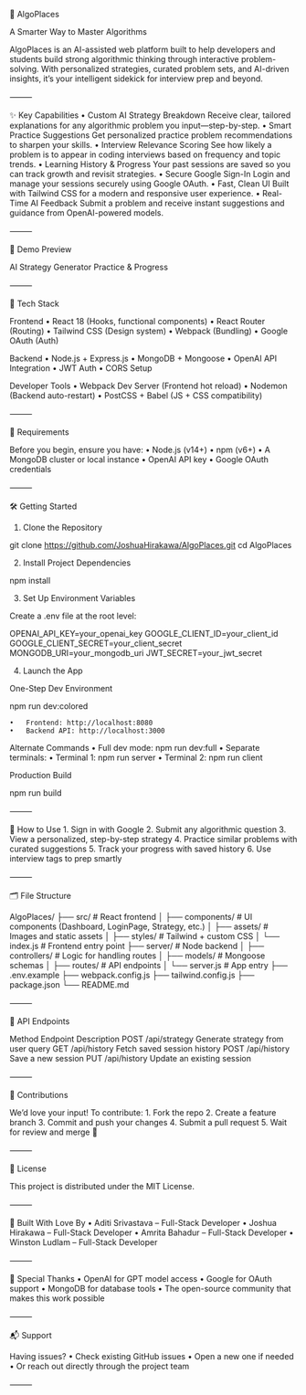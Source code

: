 🧠 AlgoPlaces

A Smarter Way to Master Algorithms

AlgoPlaces is an AI-assisted web platform built to help developers and students build strong algorithmic thinking through interactive problem-solving. With personalized strategies, curated problem sets, and AI-driven insights, it’s your intelligent sidekick for interview prep and beyond.

⸻

✨ Key Capabilities
	•	Custom AI Strategy Breakdown
Receive clear, tailored explanations for any algorithmic problem you input—step-by-step.
	•	Smart Practice Suggestions
Get personalized practice problem recommendations to sharpen your skills.
	•	Interview Relevance Scoring
See how likely a problem is to appear in coding interviews based on frequency and topic trends.
	•	Learning History & Progress
Your past sessions are saved so you can track growth and revisit strategies.
	•	Secure Google Sign-In
Login and manage your sessions securely using Google OAuth.
	•	Fast, Clean UI
Built with Tailwind CSS for a modern and responsive user experience.
	•	Real-Time AI Feedback
Submit a problem and receive instant suggestions and guidance from OpenAI-powered models.

⸻

🎥 Demo Preview

AI Strategy Generator	Practice & Progress
	


⸻

🧰 Tech Stack

Frontend
	•	React 18 (Hooks, functional components)
	•	React Router (Routing)
	•	Tailwind CSS (Design system)
	•	Webpack (Bundling)
	•	Google OAuth (Auth)

Backend
	•	Node.js + Express.js
	•	MongoDB + Mongoose
	•	OpenAI API Integration
	•	JWT Auth
	•	CORS Setup

Developer Tools
	•	Webpack Dev Server (Frontend hot reload)
	•	Nodemon (Backend auto-restart)
	•	PostCSS + Babel (JS + CSS compatibility)

⸻

🔧 Requirements

Before you begin, ensure you have:
	•	Node.js (v14+)
	•	npm (v6+)
	•	A MongoDB cluster or local instance
	•	OpenAI API key
	•	Google OAuth credentials

⸻

🛠️ Getting Started

1. Clone the Repository

git clone https://github.com/JoshuaHirakawa/AlgoPlaces.git
cd AlgoPlaces

2. Install Project Dependencies

npm install

3. Set Up Environment Variables

Create a .env file at the root level:

OPENAI_API_KEY=your_openai_key
GOOGLE_CLIENT_ID=your_client_id
GOOGLE_CLIENT_SECRET=your_client_secret
MONGODB_URI=your_mongodb_uri
JWT_SECRET=your_jwt_secret

4. Launch the App

One-Step Dev Environment

npm run dev:colored

	•	Frontend: http://localhost:8080
	•	Backend API: http://localhost:3000

Alternate Commands
	•	Full dev mode: npm run dev:full
	•	Separate terminals:
	•	Terminal 1: npm run server
	•	Terminal 2: npm run client

Production Build

npm run build


⸻

🚦 How to Use
	1.	Sign in with Google
	2.	Submit any algorithmic question
	3.	View a personalized, step-by-step strategy
	4.	Practice similar problems with curated suggestions
	5.	Track your progress with saved history
	6.	Use interview tags to prep smartly

⸻

🗂️ File Structure

AlgoPlaces/
├── src/                  # React frontend
│   ├── components/       # UI components (Dashboard, LoginPage, Strategy, etc.)
│   ├── assets/           # Images and static assets
│   ├── styles/           # Tailwind + custom CSS
│   └── index.js          # Frontend entry point
├── server/               # Node backend
│   ├── controllers/      # Logic for handling routes
│   ├── models/           # Mongoose schemas
│   ├── routes/           # API endpoints
│   └── server.js         # App entry
├── .env.example
├── webpack.config.js
├── tailwind.config.js
├── package.json
└── README.md


⸻

📡 API Endpoints

Method	Endpoint	Description
POST	/api/strategy	Generate strategy from user query
GET	/api/history	Fetch saved session history
POST	/api/history	Save a new session
PUT	/api/history	Update an existing session


⸻

🤝 Contributions

We’d love your input! To contribute:
	1.	Fork the repo
	2.	Create a feature branch
	3.	Commit and push your changes
	4.	Submit a pull request
	5.	Wait for review and merge 🚀

⸻

📜 License

This project is distributed under the MIT License.

⸻

👥 Built With Love By
	•	Aditi Srivastava – Full-Stack Developer
	•	Joshua Hirakawa – Full-Stack Developer
	•	Amrita Bahadur – Full-Stack Developer
	•	Winston Ludlam – Full-Stack Developer

⸻

🙌 Special Thanks
	•	OpenAI for GPT model access
	•	Google for OAuth support
	•	MongoDB for database tools
	•	The open-source community that makes this work possible

⸻

📬 Support

Having issues?
	•	Check existing GitHub issues
	•	Open a new one if needed
	•	Or reach out directly through the project team

⸻